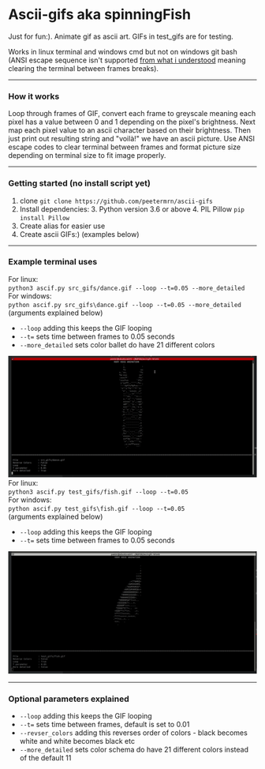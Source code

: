 # Ascii-gifs aka spinningFish

Just for fun:). Animate gif as ascii art. GIFs in test_gifs are for testing.

Works in linux terminal and windows cmd but
not on windows git bash (ANSI escape sequence isn't
supported [from what i understood](https://github.com/microsoft/terminal/issues/6634) meaning clearing the terminal
between frames breaks).

---
### How it works
Loop through frames of GIF, convert each frame to greyscale meaning each pixel has a value between 0 and 1 depending on 
the pixel's brightness. Next map each pixel value to an ascii character based on their brightness. Then just print out 
resulting string and "voilà!" we have an ascii picture. Use ANSI escape codes to clear terminal between frames and format 
picture size depending on terminal size to fit image properly.

---
### Getting started (no install script yet)

1. clone `git clone https://github.com/peetermrn/ascii-gifs`
2. Install dependencies:
    3. Python version 3.6 or above
    4. PIL Pillow  `pip install Pillow`
5. Create alias for easier use
5. Create ascii GIFs:) (examples below)

---

### Example terminal uses

For linux:    
`python3 ascif.py src_gifs/dance.gif --loop --t=0.05 --more_detailed`    
For windows:    
`python ascif.py src_gifs\dance.gif --loop --t=0.05 --more_detailed`     
(arguments explained below)

- `--loop` adding this keeps the GIF looping
- `--t=` sets time between frames to 0.05 seconds
- `--more_detailed` sets color ballet do have 21 different colors

![example_1.gif](md_srcs%2Fexample_1.gif)
For linux:    
`python3 ascif.py test_gifs/fish.gif --loop --t=0.05`    
For windows:    
`python ascif.py test_gifs\fish.gif --loop --t=0.05`   
(arguments explained below)

- `--loop` adding this keeps the GIF looping
- `--t=` sets time between frames to 0.05 seconds

![example_2.gif](md_srcs%2Fexample_2.gif)

---

### Optional parameters explained

- `--loop` adding this keeps the GIF looping
- `--t=` sets time between frames, default is set to 0.01
- `--revser_colors` adding this reverses order of colors - black becomes white and white becomes black etc
- `--more_detailed` sets color schema do have 21 different colors instead of the default 11
